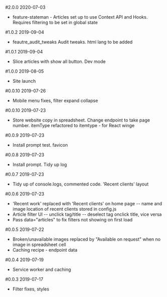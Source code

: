 #2.0.0 2020-07-03
* feature-stateman - Articles set up to use Context API and Hooks. Requires filtering to be set in global state

#1.0.2 2019-09-04
* feautre_audit_tweaks Audit tweaks. html lang to be added

#1.0.1 2019-09-04
* Slice articles with show all button. Dev mode

#1.0.0 2019-08-05
* Site launch

#0.0.10 2019-07-26
* Mobile menu fixes, filter expand collapse

#0.0.10 2019-07-23
* Store website copy in spreadsheet. Change endpoint to take page number. itemType refactored to itemtype - for React winge

#0.0.9 2019-07-23
* Install prompt test. favicon

#0.0.8 2019-07-23
* Install prompt. Tidy up log

#0.0.7 2019-07-23
* Tidy up of console.logs, commented code. 'Recent clients' layout

#0.0.6 2019-07-23
* 'Recent work' replaced with 'Recent clients' on home page
  -- name and image location of recent clients stored in config.js
* Article filter UI 
  -- unclick tag/title 
  -- deselect tag onclick title, vice versa
* Pass data="articles" to fix filters not showing on first load

#0.0.5 2019-07-22
* Broken/unavailable images replaced by "Available on request" when no image in spreadsheet cell
* Caching recipe - endpoint data

#0.0.4 2019-07-19
* Service worker and caching

#0.0.3 2019-07-17
* Filter fixes, styles

